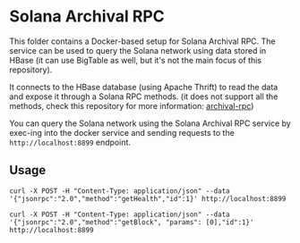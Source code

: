 # Solana Archival RPC

This folder contains a Docker-based setup for Solana Archival RPC. The service can be used to query the Solana network using data stored in HBase (it can use BigTable as well, but it's not the main focus of this repository).

It connects to the HBase database (using Apache Thrift) to read the data and expose it through a Solana RPC methods. (it does not support all the methods, check this repository for more information: [archival-rpc](https://github.com/dexterlaboss/archival-rpc))

You can query the Solana network using the Solana Archival RPC service by exec-ing into the docker service and sending requests to the `http://localhost:8899` endpoint.

## Usage
`curl -X POST -H "Content-Type: application/json" --data '{"jsonrpc":"2.0","method":"getHealth","id":1}' http://localhost:8899`

`curl -X POST -H "Content-Type: application/json" --data '{"jsonrpc":"2.0","method":"getBlock", "params": [0],"id":1}' http://localhost:8899`